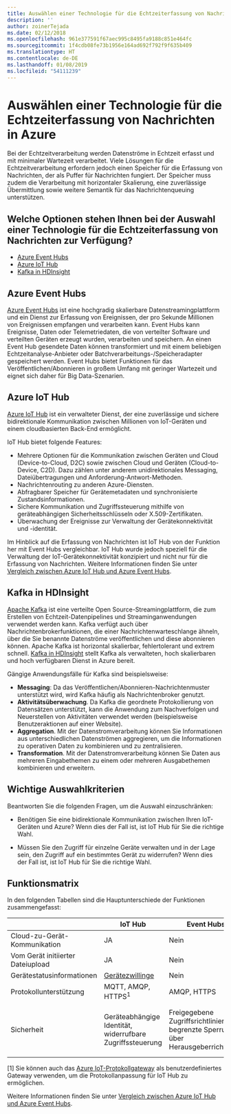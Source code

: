 ```yaml
---
title: Auswählen einer Technologie für die Echtzeiterfassung von Nachrichten
description: ''
author: zoinerTejada
ms.date: 02/12/2018
ms.openlocfilehash: 961e377591f67aec995c8495fa9188c851e464fc
ms.sourcegitcommit: 1f4cdb08fe73b1956e164ad692f792f9f635b409
ms.translationtype: HT
ms.contentlocale: de-DE
ms.lasthandoff: 01/08/2019
ms.locfileid: "54111239"
---
```

# <a name="choosing-a-real-time-message-ingestion-technology-in-azure"></a>Auswählen einer Technologie für die Echtzeiterfassung von Nachrichten in Azure

Bei der Echtzeitverarbeitung werden Datenströme in Echtzeit erfasst und mit minimaler Wartezeit verarbeitet. Viele Lösungen für die Echtzeitverarbeitung erfordern jedoch einen Speicher für die Erfassung von Nachrichten, der als Puffer für Nachrichten fungiert. Der Speicher muss zudem die Verarbeitung mit horizontaler Skalierung, eine zuverlässige Übermittlung sowie weitere Semantik für das Nachrichtenqueuing unterstützen.

<!-- markdownlint-disable MD026 -->

## <a name="what-are-your-options-for-real-time-message-ingestion"></a>Welche Optionen stehen Ihnen bei der Auswahl einer Technologie für die Echtzeiterfassung von Nachrichten zur Verfügung?

<!-- markdownlint-enable MD026 -->

- [Azure Event Hubs](/azure/event-hubs/)
- [Azure IoT Hub](/azure/iot-hub/)
- [Kafka in HDInsight](/azure/hdinsight/kafka/apache-kafka-get-started)

## <a name="azure-event-hubs"></a>Azure Event Hubs

[Azure Event Hubs](/azure/event-hubs/) ist eine hochgradig skalierbare Datenstreamingplattform und ein Dienst zur Erfassung von Ereignissen, der pro Sekunde Millionen von Ereignissen empfangen und verarbeiten kann. Event Hubs kann Ereignisse, Daten oder Telemetriedaten, die von verteilter Software und verteilten Geräten erzeugt wurden, verarbeiten und speichern. An einen Event Hub gesendete Daten können transformiert und mit einem beliebigen Echtzeitanalyse-Anbieter oder Batchverarbeitungs-/Speicheradapter gespeichert werden. Event Hubs bietet Funktionen für das Veröffentlichen/Abonnieren in großem Umfang mit geringer Wartezeit und eignet sich daher für Big Data-Szenarien.

## <a name="azure-iot-hub"></a>Azure IoT Hub

[Azure IoT Hub](/azure/iot-hub/) ist ein verwalteter Dienst, der eine zuverlässige und sichere bidirektionale Kommunikation zwischen Millionen von IoT-Geräten und einem cloudbasierten Back-End ermöglicht.

IoT Hub bietet folgende Features:

- Mehrere Optionen für die Kommunikation zwischen Geräten und Cloud (Device-to-Cloud, D2C) sowie zwischen Cloud und Geräten (Cloud-to-Device, C2D). Dazu zählen unter anderem unidirektionales Messaging, Dateiübertragungen und Anforderung-Antwort-Methoden.
- Nachrichtenrouting zu anderen Azure-Diensten.
- Abfragbarer Speicher für Gerätemetadaten und synchronisierte Zustandsinformationen.
- Sichere Kommunikation und Zugriffssteuerung mithilfe von geräteabhängigen Sicherheitsschlüsseln oder X.509-Zertifikaten.
- Überwachung der Ereignisse zur Verwaltung der Gerätekonnektivität und -identität.

Im Hinblick auf die Erfassung von Nachrichten ist IoT Hub von der Funktion her mit Event Hubs vergleichbar. IoT Hub wurde jedoch speziell für die Verwaltung der IoT-Gerätekonnektivität konzipiert und nicht nur für die Erfassung von Nachrichten. Weitere Informationen finden Sie unter [Vergleich zwischen Azure IoT Hub und Azure Event Hubs](/azure/iot-hub/iot-hub-compare-event-hubs).

## <a name="kafka-on-hdinsight"></a>Kafka in HDInsight

[Apache Kafka](https://kafka.apache.org/) ist eine verteilte Open Source-Streamingplattform, die zum Erstellen von Echtzeit-Datenpipelines und Streaminganwendungen verwendet werden kann. Kafka verfügt auch über Nachrichtenbrokerfunktionen, die einer Nachrichtenwarteschlange ähneln, über die Sie benannte Datenströme veröffentlichen und diese abonnieren können. Apache Kafka ist horizontal skalierbar, fehlertolerant und extrem schnell. [Kafka in HDInsight](/azure/hdinsight/kafka/apache-kafka-get-started) stellt Kafka als verwalteten, hoch skalierbaren und hoch verfügbaren Dienst in Azure bereit.

Gängige Anwendungsfälle für Kafka sind beispielsweise:

- **Messaging**: Da das Veröffentlichen/Abonnieren-Nachrichtenmuster unterstützt wird, wird Kafka häufig als Nachrichtenbroker genutzt.
- **Aktivitätsüberwachung**. Da Kafka die geordnete Protokollierung von Datensätzen unterstützt, kann die Anwendung zum Nachverfolgen und Neuerstellen von Aktivitäten verwendet werden (beispielsweise Benutzeraktionen auf einer Website).
- **Aggregation**. Mit der Datenstromverarbeitung können Sie Informationen aus unterschiedlichen Datenströmen aggregieren, um die Informationen zu operativen Daten zu kombinieren und zu zentralisieren.
- **Transformation**. Mit der Datenstromverarbeitung können Sie Daten aus mehreren Eingabethemen zu einem oder mehreren Ausgabethemen kombinieren und erweitern.

## <a name="key-selection-criteria"></a>Wichtige Auswahlkriterien

Beantworten Sie die folgenden Fragen, um die Auswahl einzuschränken:

- Benötigen Sie eine bidirektionale Kommunikation zwischen Ihren IoT-Geräten und Azure? Wenn dies der Fall ist, ist IoT Hub für Sie die richtige Wahl.

- Müssen Sie den Zugriff für einzelne Geräte verwalten und in der Lage sein, den Zugriff auf ein bestimmtes Gerät zu widerrufen? Wenn dies der Fall ist, ist IoT Hub für Sie die richtige Wahl.

## <a name="capability-matrix"></a>Funktionsmatrix

In den folgenden Tabellen sind die Hauptunterschiede der Funktionen zusammengefasst:

<!-- markdownlint-disable MD033 -->

| | IoT Hub | Event Hubs | Kafka in HDInsight |
| --- | --- | --- | --- |
| Cloud-zu-Gerät-Kommunikation | JA | Nein  | Nein  |
| Vom Gerät initiierter Dateiupload | JA | Nein  | Nein  |
| Gerätestatusinformationen | [Gerätezwillinge](/azure/iot-hub/iot-hub-devguide-device-twins) | Nein  | Nein  |
| Protokollunterstützung | MQTT, AMQP, HTTPS<sup>1</sup> | AMQP, HTTPS | [Kafka-Protokoll](https://cwiki.apache.org/confluence/display/KAFKA/A+Guide+To+The+Kafka+Protocol) |
| Sicherheit | Geräteabhängige Identität, widerrufbare Zugriffssteuerung | Freigegebene Zugriffsrichtlinien, begrenzte Sperrung über Herausgeberrichtlinien | Authentifizierung mit SASL, austauschbare Autorisierung, Unterstützung der Integration in externe Authentifizierungsdienste |

<!-- markdownlint-enable MD026 -->

[1] Sie können auch das [Azure IoT-Protokollgateway](/azure/iot-hub/iot-hub-protocol-gateway) als benutzerdefiniertes Gateway verwenden, um die Protokollanpassung für IoT Hub zu ermöglichen.

Weitere Informationen finden Sie unter [Vergleich zwischen Azure IoT Hub und Azure Event Hubs](/azure/iot-hub/iot-hub-compare-event-hubs).
